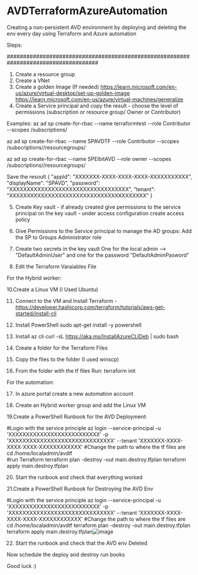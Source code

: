 # AVDTerraformAzureAutomation
Creating a non-persistent AVD environment by deploying and deleting the env every day using Terraform and Azure automation


Steps: 

####################################################################################
1. Create a resource group 
2. Create a VNet
3. Create a golden Image (If needed) 
https://learn.microsoft.com/en-us/azure/virtual-desktop/set-up-golden-image
https://learn.microsoft.com/en-us/azure/virtual-machines/generalize
4. Create a Service principal  and copy the result - choose the level of permissions (subscription or resource group/ Owner or Contributor)

Examples: 
az ad sp create-for-rbac --name terraformtest --role Contributor --scopes /subscriptions/<SubID>
  
az ad sp create-for-rbac --name SPAVDTF --role Contributor --scopes /subscriptions/<SubID>/resourcegroups/<RGname>
  
az ad sp create-for-rbac --name SPElbitAVD --role owner --scopes /subscriptions/<SubID>/resourcegroups/<RGname>

Save the resoult
{
  "appId": "XXXXXXX-XXXX-XXXX-XXXX-XXXXXXXXXXX",
  "displayName": "SPAVD",
  "password": "XXXXXXXXXXXXXXXXXXXXXXXXXXXXXXXXXX",
  "tenant": "XXXXXXXXXXXXXXXXXXXXXXXXXXXXXXXXXXXXXXX"
}

5. Create Key vault - if already created give permissions to the service principal on the key vault  - under access configuration create access policy 
  
6. Give Permissions to the Service principal to manage the AD groups: Add the SP to Groups Administrator role 
  
7. Create two secrets in the key vault One for the local admin --> "DefaultAdminUser" and one for the password "DefaultAdminPasword"
  
8. Edit the Terraform Varaiables File


For the Hybrid worker: 

10.Create a Linux VM  (I Used Ubuntu)
  
11. Connect to the VM and Install Terraform - https://developer.hashicorp.com/terraform/tutorials/aws-get-started/install-cli 
  
12. Install PowerShell
sudo apt-get install -y powershell
  
13. Install az cli
curl -sL https://aka.ms/InstallAzureCLIDeb | sudo bash
  
14. Create a folder for the Terraform Files
  
15. Copy the files to the folder (I used winscp)
  
16. From the folder with the tf files Run:
terraform init

For the automation: 
  
17. In azure portal create a new automation account
  
18. Create an Hybrid worker group and add the Linux VM
  
19.Create a PowerShell Runbook for the AVD Deployment:


#Login with the service principle
az login --service-principal -u 'XXXXXXXXXXXXXXXXXXXXXXXXXX' -p 'XXXXXXXXXXXXXXXXXXXXXXXXXXXXXX' --tenant 'XXXXXXX-XXXX-XXXX-XXXX-XXXXXXXXXXXX'
#Change the path to where the tf files are
cd /home/localadmin/avdtf  
#run Terraform
terraform plan -destroy -out main.destroy.tfplan
terraform apply main.destroy.tfplan

20. Start the runbook and check that everything worked

21.Create a PowerShell Runbook for Destroying the AVD Env 

#Login with the service principle
az login --service-principal -u 'XXXXXXXXXXXXXXXXXXXXXXXXXX' -p 'XXXXXXXXXXXXXXXXXXXXXXXXXXXXXX' --tenant 'XXXXXXX-XXXX-XXXX-XXXX-XXXXXXXXXXXX'
#Change the path to where the tf files are
cd /home/localadmin/avdtf
terraform plan -destroy -out main.destroy.tfplan
terraform apply main.destroy.tfplan![image](https://user-images.githubusercontent.com/47793710/224740837-fcb63e10-a00d-481b-9f33-7b6b5f8066a3.png)


22. Start the runbook and check that the AVD env Deleted 


Now schedule the deploy and destroy run books 

Good luck :)











